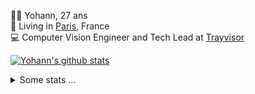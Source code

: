<p>
  👨🏻 <bold>Yohann</bold>, 27 ans<br/>
  💼 Living in <a href="https://www.google.com/maps?q=paris">Paris</a>, France<br/>
  💻 Computer Vision Engineer and Tech Lead at <a href="https://trayvisor.com/">Trayvisor</a><br/>
</p>

<a href="https://github.com/anuraghazra/github-readme-stats"><img align="center" src="https://github-readme-stats-go94hl40s-yohann84l.vercel.app//api?username=yohann84L&show_icons=true&include_all_commits=true" alt="Yohann's github stats" /> </a>


<details>
  <summary>Some stats ...</summary><br/>
  

<!--START_SECTION:waka-->
![Code Time](http://img.shields.io/badge/Code%20Time-776%20hrs%209%20mins-blue)

![Profile Views](http://img.shields.io/badge/Profile%20Views-3-blue)

**🐱 My GitHub Data** 

> 📦 440.6 kB Used in GitHub's Storage 
 > 
> 🏆 617 Contributions in the Year 2023
 > 
> 🚫 Not Opted to Hire
 > 
> 📜 24 Public Repositories 
 > 
> 🔑 21 Private Repositories 
 > 
**I'm an Early 🐤** 

```text
🌞 Morning                12378 commits       ████████░░░░░░░░░░░░░░░░░   30.83 % 
🌆 Daytime                23010 commits       ██████████████░░░░░░░░░░░   57.32 % 
🌃 Evening                4596 commits        ███░░░░░░░░░░░░░░░░░░░░░░   11.45 % 
🌙 Night                  160 commits         ░░░░░░░░░░░░░░░░░░░░░░░░░   00.40 % 
```
📅 **I'm Most Productive on Wednesday** 

```text
Monday                   7676 commits        █████░░░░░░░░░░░░░░░░░░░░   19.12 % 
Tuesday                  7441 commits        █████░░░░░░░░░░░░░░░░░░░░   18.54 % 
Wednesday                8935 commits        ██████░░░░░░░░░░░░░░░░░░░   22.26 % 
Thursday                 8547 commits        █████░░░░░░░░░░░░░░░░░░░░   21.29 % 
Friday                   7084 commits        ████░░░░░░░░░░░░░░░░░░░░░   17.65 % 
Saturday                 150 commits         ░░░░░░░░░░░░░░░░░░░░░░░░░   00.37 % 
Sunday                   311 commits         ░░░░░░░░░░░░░░░░░░░░░░░░░   00.77 % 
```


📊 **This Week I Spent My Time On** 

```text
🕑︎ Time Zone: Europe/Paris

💬 Programming Languages: 
Python                   7 hrs 21 mins       ████████████████████░░░░░   78.49 % 
YAML                     1 hr 39 mins        ████░░░░░░░░░░░░░░░░░░░░░   17.64 % 
ActionScript             13 mins             █░░░░░░░░░░░░░░░░░░░░░░░░   02.44 % 
Jupyter                  4 mins              ░░░░░░░░░░░░░░░░░░░░░░░░░   00.76 % 
Ezhil                    1 min               ░░░░░░░░░░░░░░░░░░░░░░░░░   00.32 % 

🔥 Editors: 
PyCharm                  9 hrs 7 mins        ████████████████████████░   97.29 % 
VS Code                  14 mins             █░░░░░░░░░░░░░░░░░░░░░░░░   02.66 % 
WebStorm                 0 secs              ░░░░░░░░░░░░░░░░░░░░░░░░░   00.04 % 

💻 Operating System: 
Mac                      9 hrs 22 mins       █████████████████████████   100.00 % 
```

**I Mostly Code in Python** 

```text
Python                   20 repos            █████████████░░░░░░░░░░░░   51.28 % 
Jupyter Notebook         4 repos             ███░░░░░░░░░░░░░░░░░░░░░░   10.26 % 
HTML                     2 repos             █░░░░░░░░░░░░░░░░░░░░░░░░   05.13 % 
JavaScript               2 repos             █░░░░░░░░░░░░░░░░░░░░░░░░   05.13 % 
Shell                    1 repo              █░░░░░░░░░░░░░░░░░░░░░░░░   02.56 % 
```




 Last Updated on 23/09/2023 00:24:56 UTC
<!--END_SECTION:waka-->
